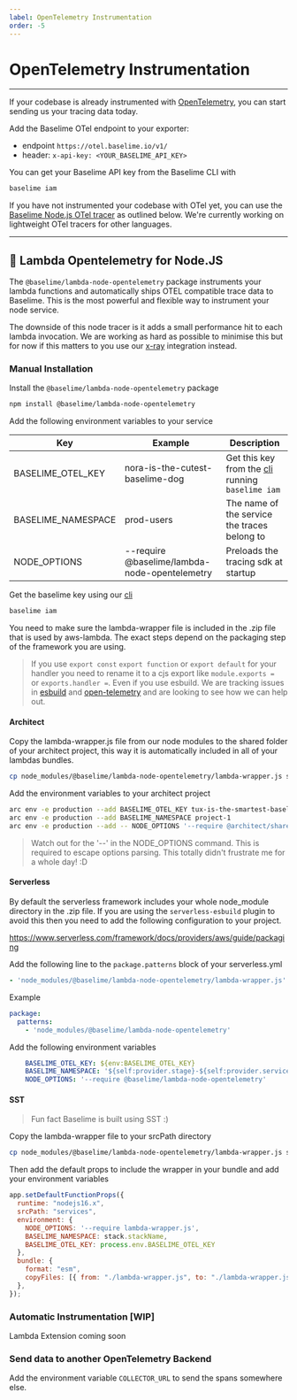 ```yaml
---
label: OpenTelemetry Instrumentation
order: -5
---
```


# OpenTelemetry Instrumentation

---

If your codebase is already instrumented with [OpenTelemetry](https://opentelemetry.io/), you can start sending us your tracing data today.

Add the Baselime OTel endpoint to your exporter:
- endpoint `https://otel.baselime.io/v1/`
- header: `x-api-key: <YOUR_BASELIME_API_KEY>` 

You can get your Baselime API key from the Baselime CLI with 

```bash # :icon-terminal: terminal
baselime iam
```

If you have not instrumented your codebase with OTel yet, you can use the [Baselime Node.js OTel tracer](https://github.com/Baselime/lambda-node-opentelemetry) as outlined below. We're currently working on lightweight OTel tracers for other languages.


---

## 🎸 Lambda Opentelemetry for Node.JS

The `@baselime/lambda-node-opentelemetry` package instruments your lambda functions and automatically ships OTEL compatible trace data to Baselime. This is the most powerful and flexible way to instrument your node service.

The downside of this node tracer is it adds a small performance hit to each lambda invocation. We are working as hard as possible to minimise this but for now if this matters to you use our [x-ray](https://docs.baselime.io/sending-data/xray/) integration instead.


### Manual Installation

Install the `@baselime/lambda-node-opentelemetry` package

```bash
npm install @baselime/lambda-node-opentelemetry
```

Add the following environment variables to your service

| Key                | Example                         | Description                                                                         |
| ------------------ | ------------------------------- | ----------------------------------------------------------------------------------- |
| BASELIME_OTEL_KEY  | nora-is-the-cutest-baselime-dog | Get this key from the [cli](https://github.com/Baselime/cli) running `baselime iam` |
| BASELIME_NAMESPACE | prod-users                      | The name of the service the traces belong to                                        |
| NODE_OPTIONS       | --require @baselime/lambda-node-opentelemetry      | Preloads the tracing sdk at startup                                                 |

Get the baselime key using our [cli](https://github.com/Baselime/cli) 

```bash
baselime iam
```

You need to make sure the lambda-wrapper file is included in the .zip file that is used by aws-lambda. The exact steps depend on the packaging step of the framework you are using.

> If you use `export const` `export function` or `export default` for your handler you need to rename it to a cjs export like `module.exports = ` or `exports.handler =`. Even if you use esbuild. We are tracking issues in [esbuild](https://github.com/evanw/esbuild/issues/1079) and [open-telemetry](https://github.com/open-telemetry/opentelemetry-js/issues/1946) and are looking to see how we can help out.


#### Architect

Copy the lambda-wrapper.js file from our node modules to the shared folder of your architect project, this way it is automatically included in all of your lambdas bundles.

```bash
cp node_modules/@baselime/lambda-node-opentelemetry/lambda-wrapper.js src/shared/
```

Add the environment variables to your architect project

```bash
arc env -e production --add BASELIME_OTEL_KEY tux-is-the-smartest-baselime-dog
arc env -e production --add BASELIME_NAMESPACE project-1
arc env -e production --add -- NODE_OPTIONS '--require @architect/shared/lambda-wrapper'
```

> Watch out for the '--' in the NODE_OPTIONS command. This is required to escape options parsing. This totally didn't frustrate me for a whole day! :D


#### Serverless

By default the serverless framework includes your whole node_module directory in the .zip file. If you are using the `serverless-esbuild` plugin to avoid this then you need to add the following configuration to your project.

https://www.serverless.com/framework/docs/providers/aws/guide/packaging

Add the following line to the `package.patterns` block of your serverless.yml

```yaml
- 'node_modules/@baselime/lambda-node-opentelemetry/lambda-wrapper.js'
```

Example

```yaml
package:
  patterns:
    - 'node_modules/@baselime/lambda-node-opentelemetry'
```

Add the following environment variables
```yaml
    BASELIME_OTEL_KEY: ${env:BASELIME_OTEL_KEY}
    BASELIME_NAMESPACE: '${self:provider.stage}-${self:provider.service}'
    NODE_OPTIONS: '--require @baselime/lambda-node-opentelemetry'
```

#### SST

> Fun fact Baselime is built using SST :)

Copy the lambda-wrapper file to your srcPath directory

```bash
cp node_modules/@baselime/lambda-node-opentelemetry/lambda-wrapper.js services
```

Then add the default props to include the wrapper in your bundle and add your environment variables


```javascript
app.setDefaultFunctionProps({
  runtime: "nodejs16.x",
  srcPath: "services",
  environment: {
    NODE_OPTIONS: '--require lambda-wrapper.js',
    BASELIME_NAMESPACE: stack.stackName,
    BASELIME_OTEL_KEY: process.env.BASELIME_OTEL_KEY
  },
  bundle: {
    format: "esm",
    copyFiles: [{ from: "./lambda-wrapper.js", to: "./lambda-wrapper.js" }],
  },
});
```

### Automatic Instrumentation [WIP]

Lambda Extension coming soon

### Send data to another OpenTelemetry Backend

Add the environment variable `COLLECTOR_URL` to send the spans somewhere else.